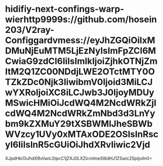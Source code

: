 # hidifiy-next-confings-warp-wierhttp9999s://github.com/hosein203/V2ray-Configgardvmess://eyJhZGQiOiIxMDMuNjEuMTM5LjEzNyIsImFpZCI6MCwiaG9zdCI6IiIsImlkIjoiZjhkOTNjZmItM2Q1ZC00NDdjLWE2OTctMTY0OTZkZDc0Njk3IiwibmV0Ijoid3MiLCJwYXRoIjoiXC8iLCJwb3J0IjoyMDUyMSwicHMiOiJcdWQ4M2NcdWRkZjlcdWQ4M2NcdWRkZmNbd3d3LnYybm9kZXMuY29tXSBWMlJheSBWbWVzcy1UVy0xMTAxODE2OSIsInRscyI6IiIsInR5cGUiOiJhdXRvIiwic2Vjd


XJpdHkiOiJhdXRvIiwic2tpcC1jZXJ0LXZlcmlmeSI6dHJ1ZSwic25pIjoiIn0=